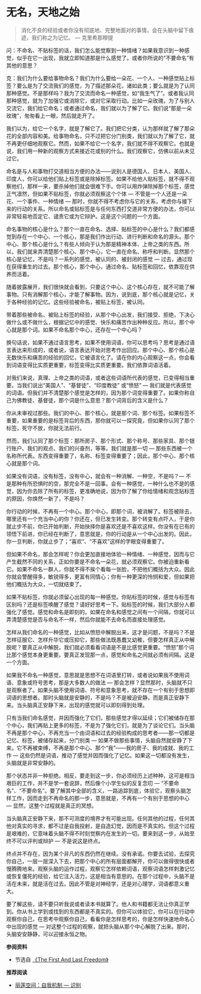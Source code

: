 # 无名，天地之始


> 消化不良的经验或者你没有彻底地、完整地面对的事情，会在头脑中留下痕迹，我们称之为记忆。 — 克里希那穆提

问：不命名、不贴标签的话，我们怎么能觉察到一种情绪？如果我意识到一种感觉，似乎在它一出现，我就立即知道那是什么感觉了。或者你所说的“不要命名”有其他的意思？

克：我们为什么要给事物命名？我们为什么要给一朵花、一个人、一种感觉贴上标签？要么是为了交流我们的感觉，为了描述那朵花，诸如此类；要么就是为了认同那种感觉。不是那样吗？我为了交流而命名一种感觉，如“我生气了”。或者我认同那种感觉，就为了加强它或消除它，或对它采取行动。比如一朵玫瑰，为了与别人交流它，我们给它命名；或者通过命名，我们就以为了解了它。我们说“那是一朵玫瑰”，匆匆看上一眼，然后就走开了。

我们以为，给它一个名字，就是了解它了。我们把它分类，认为那样就了解了那朵花的全部内容和美。给事物命名，只不过把它分门别类，我们就以为了解了它，就不再更仔细地观察它。然而，如果不给它一个名字，我们就不得不观察它。也就是说，我们用一种新的观察方式来接近花或别的什么。我们观察它，仿佛以前从未见过它。

命名是与人和事物打交道相当方便的办法——说别人是德国人、日本人、美国人、印度人，你可以给他们贴上标签或是除掉标签。如果不给他人贴标签，就不得不观察他们，那样一来，要杀掉他们就会很难下手。你可以用炸弹除掉那个标签，感觉正气凛然，但如果不贴标签，你就必须观察这个个体 — 不管是一个人还是一朵花、一个事件、一种情绪 — 那时，你就不得不考虑你与它的关系，考虑你与接下来的行动的关系。所以命名或贴标签是与任何东西打交道非常方便的办法，你可以非常轻易地否定它、谴责它或为它辩护。这是这个问题的一个方面。

命名事物的核心是什么？那个一直在命名、选择、贴标签的中心是什么？我们都感觉到存在一个中心、一个核心，那是我们作出行动、进行判断和命名的源头。那个中心、那个核心是什么？有些人倾向于认为那是精神本体、上帝之类的东西。所以，我们就来弄清楚那个核心、那个中心，它一直在命名、称呼和判断。显然那个核心是记忆，不是吗？一系列的感觉，被认同的、被封闭的感觉 — 过去，通过现在获得重生的过去。那个核心，那个中心，通过命名、贴标签和回忆，依靠现在供养而活着。

随着披露展开，我们很快就会看到，只要这个中心、这个核心存在，就不可能了解事物。只有消解那个核心，才能了解事物。因为，说到底，那个核心就是记忆，关于各种经验的记忆。这些经验被命名，被贴上标签，被认同。

带着那些被命名、被贴上标签的经验，从那个中心出发，我们接受、拒绝，下决心做什么或不做什么，根据记忆中的感觉、快乐和痛苦作出种种反应。所以，那个中心就是那个词。如果不命名那个中心，还存在一个中心吗？

换句话说，如果不通过语言思考，如果不使用词语，你可以思考吗？思考是通过语言表达来形成的，或者说，语言表达开始对思考作出回应。那个中心、那个核心是无数快乐和痛苦的经验的回忆，它被语言化了。请在你的内心观察这一点，你会看到词语变得比实质更重要，标签变得比实质更重要。我们依靠词语活着。

对我们来说，真理、上帝之类的词语，或者这些词语所代表的感觉，已变得相当重要。当我们说出“美国人”、“基督徒”、“印度教徒” 或“愤怒” — 我们就是代表感觉的词语。但我们并不清楚那个感觉是怎样的，因为那个词变得重要了。如果你称自己为佛教徒、基督徒，那个词是什么意思？那个词背后的含义是什么？

你从未审视过那些。我们的中心、那个核心，就是那个词、那个标签。如果标签不重要，如果重要的是标签背后的东西，那你就可以一探究竟，但如果你认同了那个标签，死守不放，你就无法前行。

然而，我们认同了那个标签：那所房子、那个形式、那个称号、那些家具、那个银行账户、我们的观点、我们的兴奋剂，等等。我们就是那一切 — 那些东西被一个名称所代表。东西变得重要了，名称、标签变得重要了；因此，那个中心、那个核心就是那个词。

如果没有词语，没有标签，没有中心，就会有一种消解、一种空，不是吗？— 不是那种有所恐惧时的空，那完全不是一回事。会有一种感觉，一种什么也不是的感觉，因为你去除了所有的标签，更准确地说，因为你了解了你给情绪和观念贴标签的原因，你焕然一新了，不是吗？

你行动的时候，不再有一个中心。那个中心，即那个词，被消解了。标签被除去，哪里还有一个充当中心的你？你还在，但已发生转变。那个转变有点吓人，于是你就止步不前，你已开始判断，开始抉择你是喜欢还是不喜欢这样。你没有在已有的领悟下前进，你已经在判断了，意思就是，你的行动是从一个中心出发的。因此，你一旦判断，你就止步了；“喜欢”、“不喜欢”这样的字眼变得重要了。

但如果不命名，那会怎样呢？你会更加直接地体验一种情绪、一种感觉，因而与它产生截然不同的关系，正如你要是不命名一朵花，就必须观察它。你被迫重新看它。如果不命名一群人，你就不得不挨个看每一张脸，不把他们概括为大众。因此你就会警醒得多，敏锐得多，更富有同情心；你有一种更深的怜悯和爱，但如果把他们概括为大众，一切就结束了。

如果不贴标签，你就必须留心出现的每一种感觉。你贴标签的时候，感觉与标签有区别吗？还是标签唤醒了感觉？请好好思考一下。贴标签的时候，我们大部分人都强化了感觉。感觉和命名是即刻的。如果在命名和感觉之间有一个间隔，你就可以弄清楚感觉是否与命名不一样，然后你就能不去命名而直接处理感觉。

怎样从我们命名的一种感觉，比如从愤怒中解脱出来，这才是问题，不是吗？不是怎样征服它、怎样升华它或压抑它，那些做法既愚蠢又幼稚，但要怎样真正从中解脱呢？要真正从中解脱，我们就必须看看词语是不是比感觉更重要。“愤怒”那个词比那个感觉本身更重要。要真正发现那一点，感觉和命名之间就必须有间隔。这是一个方面。

如果我不命名一种感觉，意思就是思想不在词语里打转，或者说如果我不使用词语、意象或符号思考，那是大多数人的做法 — 那会怎样？显然那时，头脑就不只是观察者了。如果头脑不使用词语、符号和意象思考，就不存在一个有别于思想即词语的思想者。那时头脑就是安静的，不是吗？不是被迫安静，而是真正安静下来。当头脑真正安静下来，出现的感觉就可以即刻得到处理。

只有当我们命名感觉，并因而强化了它们，那些感觉才得以延续；它们被储存在那个中心，我们再贴上更多的标签，不是为了强化它们，就是为了谈论它们。当头脑不再是那个中心，不再充当一个由词语和过去的经验构成的思考者——那一切都是记忆、标签，被储存起来，分门别类 — 如果不做那些事情，头脑自然就安静了下来。它不再被束缚，不再是那个中心、那个“我”——我的房子、我的成就、我的工作 — 这些仍然是词语，推动了感觉并因而强化了记忆。如果这一切都没有发生，头脑就是非常安静的。

那个状态并非一种拒绝。相反，要走到这一步，你必须经历上述种种，这可是相当艰巨的工作，并不是学一套说辞，然后像个小学生似的反复念叨 — “不要命名”、“不要命名”。要了解其中全部的含义，一路追踪到底，体验它，观察头脑怎样工作，因而走到不再命名的那一步，意思就是，不再有一个有别于思想的中心 — 显然，这整个过程就是真正的冥想。

当头脑真正安静下来，那不可测度的境界才有可能出现。任何其他的过程，任何其他对真实的寻求，都不过是自我投射，是自造幻觉，因而是不真实的。但这个过程是艰难的，它意味着头脑不得不时刻觉察内在发生的一切。要来到这一步，从始至终不可以评判或辩护 — 不是说这是终点。

终点并不存在，因为某个非凡的东西仍然在继续。没有承诺。你要去试验，去探究你自己，一层一层深入下去，把那个中心的所有层面都解开，你可以做得很快或者慢腾腾地来。观察头脑的运作过程，观察它怎样依赖词语，观察词语怎样刺激记忆或恢复僵死的经验，给它注入活力，这是相当有意思的。在那个过程中，头脑不是活在未来，就是活在过去。因此不管是对神经学，还是对心理学，词语都意义重大。

要了解这些，请不要只听我说或者读本书就算了。他人和书籍都无法让你真正学到。你从书上学到或找到的东西都是不真实的。但你可以体验它，你可以在行动中观察你自己，在思考中观察你自己，看看你是怎样思考的，你是怎样快速地命名心中出现的感觉 — 对这整个过程的观察，就把头脑从那个中心解脱了出来。那时，头脑安安静静，可以迎接永恒之物。

**参阅资料**

- 节选自 [《The First And Last Freedom》](https://selfdefinition.org/krishnamurti/Jiddu_Krishnamurt_The_First_And_Last_Freedom.pdf)

**推荐阅读**

- [丽莲空间：自我机制 — 识别](https://mp.weixin.qq.com/s/mh6Llkq9PnJX3AJoN0Ae5g)
